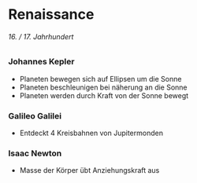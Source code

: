 # Renaissance
###### 16. / 17. Jahrhundert


### Johannes Kepler
- Planeten bewegen sich auf Ellipsen um die Sonne
- Planeten beschleunigen bei näherung an die Sonne
- Planeten werden durch Kraft von der Sonne bewegt

### Galileo Galilei
- Entdeckt 4 Kreisbahnen von Jupitermonden

### Isaac Newton
- Masse der Körper übt Anziehungskraft aus

